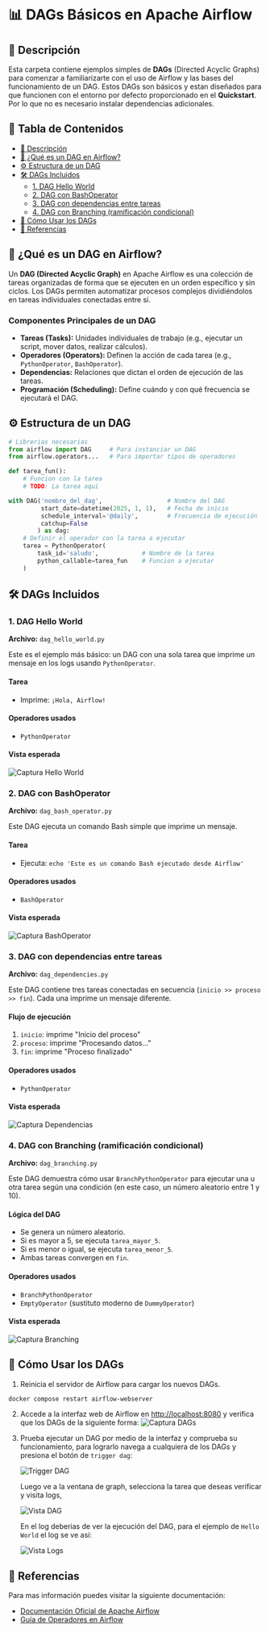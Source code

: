 # 📊 DAGs Básicos en Apache Airflow

## 📝 Descripción

Esta carpeta contiene ejemplos simples de **DAGs** (Directed Acyclic Graphs) para comenzar a familiarizarte con el uso de Airflow y las bases del funcionamiento de un DAG. Estos DAGs son básicos y estan diseñados para que funcionen con el entorno por defecto proporcionado en el **Quickstart**. Por lo que no es necesario instalar dependencias adicionales.


## 📑 Tabla de Contenidos

- [📝 Descripción](#-descripción)
- [🧠 ¿Qué es un DAG en Airflow?](#-qué-es-un-dag-en-airflow?)
- [⚙️ Estructura de un DAG](#%EF%B8%8F-estructura-de-un-dag)
- [🛠️ DAGs Incluidos](#%EF%B8%8F-dags-incluidos)
    - [1. DAG Hello World](#1-dag-hello-world)
    - [2. DAG con BashOperator](#2-dag-con-bashoperator)
    - [3. DAG con dependencias entre tareas](#3-dag-con-dependencias-entre-tareas)
    - [4. DAG con Branching (ramificación condicional)](#4-dag-con-branching-ramificación-condicional)
- [🚀 Cómo Usar los DAGs](#-cómo-usar-los-dags)
- [🔗 Referencias](#-referencias)



## 🧠 ¿Qué es un DAG en Airflow?

Un **DAG (Directed Acyclic Graph)** en Apache Airflow es una colección de tareas organizadas de forma que se ejecuten en un orden específico y sin ciclos. Los DAGs permiten automatizar procesos complejos dividiéndolos en tareas individuales conectadas entre sí.

### Componentes Principales de un DAG

- **Tareas (Tasks):** Unidades individuales de trabajo (e.g., ejecutar un script, mover datos, realizar cálculos).
- **Operadores (Operators):** Definen la acción de cada tarea (e.g., `PythonOperator`, `BashOperator`).
- **Dependencias:** Relaciones que dictan el orden de ejecución de las tareas.
- **Programación (Scheduling):** Define cuándo y con qué frecuencia se ejecutará el DAG.



## ⚙️ Estructura de un DAG

```python
# Librerias necesarias
from airflow import DAG     # Para instanciar un DAG
from airflow.operators...   # Para importar tipos de operadores

def tarea_fun():
    # Funcion con la tarea
    # TODO: La tarea aqui

with DAG('nombre_del_dag',                  # Nombre del DAG
         start_date=datetime(2025, 1, 1),   # Fecha de inicio
         schedule_interval='@daily',        # Frecuencia de ejecución
         catchup=False
        ) as dag:
    # Definir el operador con la tarea a ejecutar
    tarea = PythonOperator(
        task_id='saludo',            # Nombre de la tarea
        python_callable=tarea_fun    # Funcion a ejecutar
    )
```

## 🛠️ DAGs Incluidos

### 1. DAG Hello World

**Archivo:** `dag_hello_world.py`

Este es el ejemplo más básico: un DAG con una sola tarea que imprime un mensaje en los logs usando `PythonOperator`.

#### Tarea
- Imprime: `¡Hola, Airflow!`

#### Operadores usados
- `PythonOperator`

#### Vista esperada
![Captura Hello World](../screenshots/hello_world.png)


### 2. DAG con BashOperator

**Archivo:** `dag_bash_operator.py`

Este DAG ejecuta un comando Bash simple que imprime un mensaje.

#### Tarea
- Ejecuta: `echo 'Este es un comando Bash ejecutado desde Airflow'`

#### Operadores usados
- `BashOperator`

#### Vista esperada
![Captura BashOperator](../screenshots/bash_operator.png)


### 3. DAG con dependencias entre tareas

**Archivo:** `dag_dependencies.py`

Este DAG contiene tres tareas conectadas en secuencia (`inicio >> proceso >> fin`). Cada una imprime un mensaje diferente.

#### Flujo de ejecución
1. `inicio`: imprime "Inicio del proceso"
2. `proceso`: imprime "Procesando datos..."
3. `fin`: imprime "Proceso finalizado"

#### Operadores usados
- `PythonOperator`

#### Vista esperada
![Captura Dependencias](../screenshots/dependencies.png)


### 4. DAG con Branching (ramificación condicional)

**Archivo:** `dag_branching.py`

Este DAG demuestra cómo usar `BranchPythonOperator` para ejecutar una u otra tarea según una condición (en este caso, un número aleatorio entre 1 y 10).

#### Lógica del DAG
- Se genera un número aleatorio.
- Si es mayor a 5, se ejecuta `tarea_mayor_5`.
- Si es menor o igual, se ejecuta `tarea_menor_5`.
- Ambas tareas convergen en `fin`.

#### Operadores usados
- `BranchPythonOperator`
- `EmptyOperator` (sustituto moderno de `DummyOperator`)

#### Vista esperada
![Captura Branching](../screenshots/branching.png)



## 🚀 Cómo Usar los DAGs


1. Reinicia el servidor de Airflow para cargar los nuevos DAGs.

```bash
docker compose restart airflow-webserver
```


2. Accede a la interfaz web de Airflow en [http://localhost:8080](http://localhost:8080) y verifica que los DAGs de la siguiente forma:
    ![Captura DAGs](../screenshots/dags.png)


3. Prueba ejecutar un DAG por medio de la interfaz y comprueba su funcionamiento, para lograrlo navega a cualquiera de los DAGs y presiona el botón de `trigger dag`:
    
    ![Trigger DAG](../screenshots/run_dag.png)


    Luego ve a la ventana de graph, selecciona la tarea que deseas verificar y visita logs, 
    
    ![Vista DAG](../screenshots/Graph_view.png)

    En el log deberias de ver la ejecución del DAG, para el ejemplo de `Hello World` el log se ve así:
    
    ![Vista Logs](../screenshots/dag_logs.png)
    


## 🔗 Referencias
Para mas información puedes visitar la siguiente documentación:

- [Documentación Oficial de Apache Airflow](https://airflow.apache.org/)
- [Guía de Operadores en Airflow](https://airflow.apache.org/docs/apache-airflow/stable/howto/operator/index.html)

